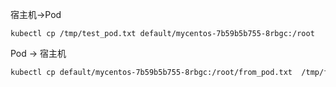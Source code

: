 宿主机->Pod

```
kubectl cp /tmp/test_pod.txt default/mycentos-7b59b5b755-8rbgc:/root
```

Pod -> 宿主机

```bash
kubectl cp default/mycentos-7b59b5b755-8rbgc:/root/from_pod.txt  /tmp/from_pod.new
```